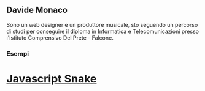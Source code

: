 ## Davide Monaco

Sono un web designer e un produttore musicale, sto seguendo un percorso di studi per conseguire il diploma in Informatica e Telecomunicazioni presso l'Istituto Comprensivo Del Prete - Falcone.

### Esempi

# [Javascript Snake](Davidemonaco.github.io/javascriptsnake)
